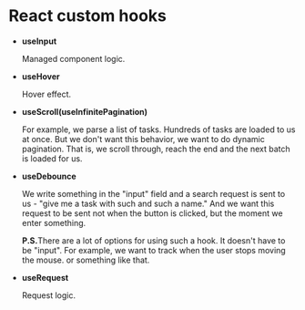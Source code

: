 # React custom hooks

- <b>useInput</b>

  Managed component logic.

- <b>useHover</b>

  Hover effect.

- <b>useScroll(useInfinitePagination)</b>

  For example, we parse a list of tasks. Hundreds of tasks are loaded to us at once. But we don't want this behavior, we want to do dynamic pagination. That is, we scroll through, reach the end and the next batch is loaded for us.

- <b>useDebounce</b>

  We write something in the "input" field and a search request is sent to us - "give me a task with such and such a name."
  And we want this request to be sent not when the button is clicked,
  but the moment we enter something.

  <b>P.S.</b>There are a lot of options for using such a hook.
  It doesn't have to be "input".
  For example, we want to track when the user stops moving the mouse.
  or something like that.

- <b>useRequest</b>

  Request logic.
